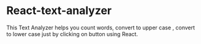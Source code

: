 # React-text-analyzer
This Text Analyzer helps you count words, convert to upper case , convert to lower case just by clicking on button using React.
